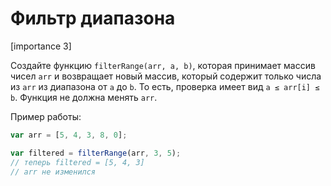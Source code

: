 # Фильтр диапазона

[importance 3]

Создайте функцию `filterRange(arr, a, b)`, которая принимает массив чисел `arr` и возвращает новый массив, который содержит только числа из `arr` из диапазона от `a` до `b`. То есть, проверка имеет вид `a ≤ arr[i] ≤ b`. 
Функция не должна менять `arr`.

Пример работы:

```js
var arr = [5, 4, 3, 8, 0];

var filtered = filterRange(arr, 3, 5);
// теперь filtered = [5, 4, 3]
// arr не изменился
```

